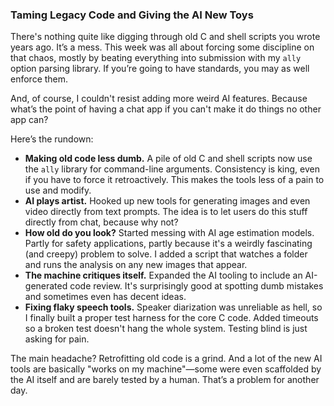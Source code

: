 ### Taming Legacy Code and Giving the AI New Toys

There's nothing quite like digging through old C and shell scripts you wrote years ago. It’s a mess. This week was all about forcing some discipline on that chaos, mostly by beating everything into submission with my `ally` option parsing library. If you’re going to have standards, you may as well enforce them.

And, of course, I couldn't resist adding more weird AI features. Because what’s the point of having a chat app if you can't make it do things no other app can?

Here’s the rundown:

*   **Making old code less dumb.** A pile of old C and shell scripts now use the `ally` library for command-line arguments. Consistency is king, even if you have to force it retroactively. This makes the tools less of a pain to use and modify.
*   **AI plays artist.** Hooked up new tools for generating images and even video directly from text prompts. The idea is to let users do this stuff directly from chat, because why not?
*   **How old do you look?** Started messing with AI age estimation models. Partly for safety applications, partly because it's a weirdly fascinating (and creepy) problem to solve. I added a script that watches a folder and runs the analysis on any new images that appear.
*   **The machine critiques itself.** Expanded the AI tooling to include an AI-generated code review. It's surprisingly good at spotting dumb mistakes and sometimes even has decent ideas.
*   **Fixing flaky speech tools.** Speaker diarization was unreliable as hell, so I finally built a proper test harness for the core C code. Added timeouts so a broken test doesn't hang the whole system. Testing blind is just asking for pain.

The main headache? Retrofitting old code is a grind. And a lot of the new AI tools are basically "works on my machine"—some were even scaffolded by the AI itself and are barely tested by a human. That’s a problem for another day.
